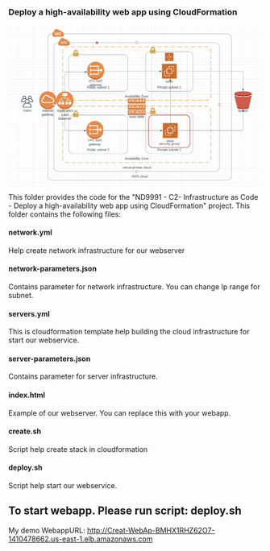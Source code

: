 ### Deploy a high-availability web app using CloudFormation
![Infrastructure Diagram](project/AWSWebApp.png)
This folder provides the code for the "ND9991 - C2- Infrastructure as Code - Deploy a high-availability web app using CloudFormation" project. This folder contains the following files:

#### network.yml
Help create network infrastructure for our webserver

#### network-parameters.json
Contains parameter for network infrastructure. You can change Ip range for subnet.

#### servers.yml
This is cloudformation template help building the cloud infrastructure for start our webservice. 

#### server-parameters.json
Contains parameter for server infrastructure. 

#### index.html
Example of our webserver. You can replace this with your webapp.

#### create.sh 
Script help create stack in cloudformation

#### deploy.sh
Script help start our webservice.

## To start webapp. Please run script: deploy.sh
My demo WebappURL: http://Creat-WebAp-BMHX1RHZ62O7-1410478662.us-east-1.elb.amazonaws.com